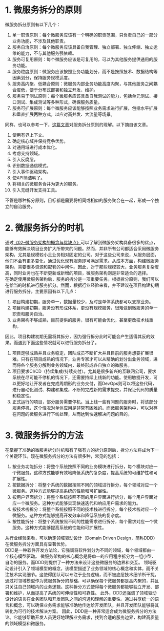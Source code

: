 # 1. 微服务拆分的原则
微服务拆分原则有以下几个：
1. 单一职责原则：每个微服务应该有一个明确的职责范围，只负责自己的一部分业务功能，不涉及其他职责。
2. 服务自治原则：每个微服务应该具备自我管理、独立部署、独立伸缩、独立运维的能力，不与其他服务强依赖。
3. 服务可复用原则：每个微服务应该是可复用的，可以为其他服务提供通用的服务功能。
4. 服务粒度原则：微服务应该按照业务功能划分，而不是按照技术、数据结构等因素划分，保持服务规模适度。
5. 服务高内聚、低耦合原则：微服务内部业务功能高度内聚，与其他服务之间耦合度低，便于分布式部署和独立开发、维护。
6. 服务易于测试原则：每个微服务应该具备自我测试的能力，包括单元测试、接口测试、集成测试等多种形式，确保服务质量。
7. 服务可扩展原则：每个微服务应该能够按照业务需求进行扩展，包括水平扩展和垂直扩展两种方式，以应对高并发、大流量等场景。

同样，也可以参考一下，[这篇文章](https://dzone.com/articles/10-commandments-on-microservice-decomposition)对服务拆分原则的理解。以下摘自该文章。
1. 使用有界上下文。
2. 确定核心域并保持竞争优势。
3. 对通用域进行成本优化。
4. 考虑支持领域。
5. 引入反腐层。
6. 识别数据通信模式。
7. 引入事件驱动架构。
8. 使API简洁明了。
9. 将相关的微服务合并为更大的服务。
10. 引入无缝开发支持工具。

不管是哪种拆分原则，目标都是需要将相同或相似的服务聚合在一起，形成一个独立的自治服务。
# 2. 微服务拆分的时机
通过[《02-微服务架构的概念与优缺点》](https://blog.csdn.net/moon_ly/article/details/134728249?spm=1001.2014.3001.5501)可以了解到微服务架构具备很多的优点，能够有效解决项目业务扩大所带来的问题。然而，并非所有公司都适合采用微服务架构，尤其是规模较小且业务相对固定的公司。对于这些公司来说，从服务层面，他们不会有更多变化，通过优化现有服务即可满足需求。从成本方面，构建微服务架构，需要很多资源和配套的中间件。因此，对于那些规模较大，业务服务复杂度高，同时业务也在不断更新或新增的项目，微服务架构则是非常适合的选择。  
在确定使用微服务架构后，服务的拆分是一项重要任务。根据拆分原则，我们可以在恰当的时机进行服务拆分。然而，根据行业经验来看，并不建议在项目构建初期进行服务拆分。主要原因有以下几点：
1. 项目构建初期，服务单一，数据量较少，及时是单体系统都可以支撑业务。
2. 项目构建初期，服务没有形成体系，更没有规模服务，很难做到微服务的单一职责和服务自治。
3. 业务架构不够成熟，目前提供的服务，很有可能会优化，甚至更改技术栈重构。

因此，项目构建初期无需将其拆分，因为强行拆分此时可能会产生适得其反的效果。而遇到下面这些情况就可以进行服务拆分了。
1. 项目足够成熟并且业务稳定，团队成员不断扩大并且目前的服务想要扩展很难。只有在项目成熟的情况下，业务专家才可以从精确的划分出业务领域，进而将各个服务分解到业务领域内，最终形成各自独立的微服务。
2. 项目要求CI/CD（持续集成/持续交付）。尤其是很多新兴的互联网公司，要求系统在尽可能不停机的情况下，还需要持续上线新的功能。使用敏捷开发，可以更好地让开发者在完成周期形的业务交付，而DevOps则可以将这些代码，进行自动化测试、构建和集成，不断的完成新的需求提交，并保证代码的质量和稳定性。
3. 正式运行的项目，部分服务需要停机。当上线一些有问题的服务时，将该部分服务停机，这个情况对单体应用是非常有困难的。而微服务架构中，可以对存在问题的微服务进行下线处理，从而达到快速解决问题的目的。
# 3. 微服务拆分的方法
在掌握了准确的微服务拆分时机和有了强有力的拆分原则后，拆分方法将成为下一个关键环节。现在微服务拆分的方法有很多种，常见的包括：
1. 按业务功能拆分：将整个系统按照不同的业务模块进行拆分，每个模块对应一个微服务。这种方式能够有效地降低系统的复杂度，提高系统的可维护性和可扩展性。
2. 按数据拆分：将整个系统的数据按照不同的领域进行拆分，每个领域对应一个微服务。这种方式能够提高系统的性能和可扩展性。
3. 按用户界面拆分：将整个系统按照不同的用户界面进行拆分，每个用户界面对应一个微服务。这种方式能够实现快速迭代和响应用户需求的能力。
4. 按技术栈拆分：将整个系统按照不同的技术栈进行拆分，每个技术栈对应一个微服务。这种方式能够提高开发效率和降低系统的复杂度。
5. 按性能拆分：将整个系统按照不同的性能需求进行拆分，每个需求对应一个微服务。这种方式能够提高系统的性能和可扩展性。

从行业经验来看，可以确定领域驱动设计（Domain Driven Design，简称DDD）在微服务拆分方面具有显著优势。  
DDD是一种软件开发方法论，它强调将软件划分为不同的领域，每个领域都由一个核心模型驱动。 微服务架构的核心概念是将单一的应用程序拆分为一组小型、自治的服务。而DDD则提供了一种方法来设计这些微服务的边界和交互。 领域驱动设计引入了领域模型的概念，该模型描述了业务领域的核心概念和实体，而不关注技术实现细节。这使得团队可以专注于业务逻辑，而不被底层技术细节所干扰。 通过将领域模型作为微服务拆分的基础，可以确保每个微服务都是高内聚的，并且只关注自己领域内的业务逻辑。这种拆分方式使得每个微服务都能够独立开发、部署和维护，从而提高了系统的可伸缩性和可靠性。 此外，DDD还强调了领域驱动设计的语言在业务团队和开发团队之间的沟通和理解的重要性。通过共享统一的语言和概念，可以确保业务需求能够准确地传达给开发团队，并且开发团队能够将其转化为可行的技术解决方案。 因此，DDD是一种非常适合成为微服务拆分的方法论。它能够帮助开发人员更好地理解业务需求，找到合适的服务边界，构建高质量的领域模型和微服务。

